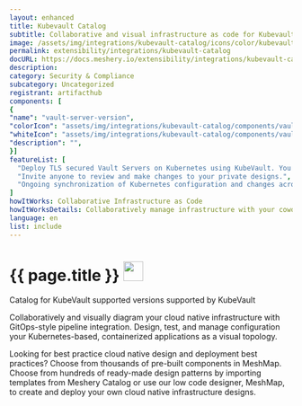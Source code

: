 ```yaml
---
layout: enhanced
title: Kubevault Catalog
subtitle: Collaborative and visual infrastructure as code for Kubevault Catalog
image: /assets/img/integrations/kubevault-catalog/icons/color/kubevault-catalog-color.svg
permalink: extensibility/integrations/kubevault-catalog
docURL: https://docs.meshery.io/extensibility/integrations/kubevault-catalog
description: 
category: Security & Compliance
subcategory: Uncategorized
registrant: artifacthub
components: [
{
"name": "vault-server-version",
"colorIcon": "assets/img/integrations/kubevault-catalog/components/vault-server-version/icons/color/vault-server-version-color.svg",
"whiteIcon": "assets/img/integrations/kubevault-catalog/components/vault-server-version/icons/white/vault-server-version-white.svg",
"description": "",
}]
featureList: [
  "Deploy TLS secured Vault Servers on Kubernetes using KubeVault. You can use cert-manager to manage VaultServer TLS or you can manage TLS with self-signed.",
  "Invite anyone to review and make changes to your private designs.",
  "Ongoing synchronization of Kubernetes configuration and changes across any number of clusters."
]
howItWorks: Collaborative Infrastructure as Code
howItWorksDetails: Collaboratively manage infrastructure with your coworkers synchronously sharing the same designs.
language: en
list: include
---
```

<h1>{{ page.title }} <img src="{{ page.image }}" style="width: 35px; height: 35px;" /></h1>

<p>
Catalog for KubeVault supported versions supported by KubeVault
</p>
<p>
    Collaboratively and visually diagram your cloud native infrastructure with GitOps-style pipeline integration. Design, test, and manage configuration your Kubernetes-based, containerized applications as a visual topology.
</p>
<p>
    Looking for best practice cloud native design and deployment best practices? Choose from thousands of pre-built components in MeshMap. Choose from hundreds of ready-made design patterns by importing templates from Meshery Catalog or use our low code designer, MeshMap, to create and deploy your own cloud native infrastructure designs.
</p>
